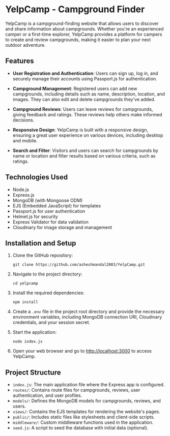 # YelpCamp - Campground Finder

YelpCamp is a campground-finding website that allows users to discover and share information about campgrounds. Whether you're an experienced camper or a first-time explorer, YelpCamp provides a platform for campers to create and review campgrounds, making it easier to plan your next outdoor adventure.

## Features

- **User Registration and Authentication**: Users can sign up, log in, and securely manage their accounts using Passport.js for authentication.

- **Campground Management**: Registered users can add new campgrounds, including details such as name, description, location, and images. They can also edit and delete campgrounds they've added.

- **Campground Reviews**: Users can leave reviews for campgrounds, giving feedback and ratings. These reviews help others make informed decisions.

- **Responsive Design**: YelpCamp is built with a responsive design, ensuring a great user experience on various devices, including desktop and mobile.

- **Search and Filter**: Visitors and users can search for campgrounds by name or location and filter results based on various criteria, such as ratings.

## Technologies Used

- Node.js
- Express.js
- MongoDB (with Mongoose ODM)
- EJS (Embedded JavaScript) for templates
- Passport.js for user authentication
- Helmet.js for security
- Express Validator for data validation
- Cloudinary for image storage and management

## Installation and Setup

1. Clone the GitHub repository:

   ```shell
   git clone https://github.com/asheshmandal2003/YelpCamp.git
   ```

2. Navigate to the project directory:

   ```shell
   cd yelpcamp
   ```

3. Install the required dependencies:

   ```shell
   npm install
   ```

4. Create a `.env` file in the project root directory and provide the necessary environment variables, including MongoDB connection URI, Cloudinary credentials, and your session secret.

5. Start the application:

   ```shell
   node index.js
   ```

6. Open your web browser and go to [http://localhost:3000](http://localhost:3000) to access YelpCamp.

## Project Structure

- `index.js`: The main application file where the Express app is configured.
- `routes/`: Contains route files for campgrounds, reviews, user authentication, and user profiles.
- `models/`: Defines the MongoDB models for campgrounds, reviews, and users.
- `views/`: Contains the EJS templates for rendering the website's pages.
- `public/`: Includes static files like stylesheets and client-side scripts.
- `middleware/`: Custom middleware functions used in the application.
- `seed.js`: A script to seed the database with initial data (optional).

